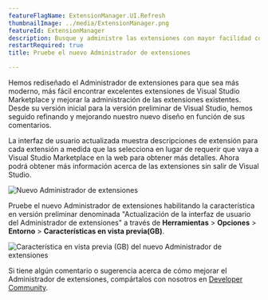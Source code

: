 ```yaml
---
featureFlagName: ExtensionManager.UI.Refresh
thumbnailImage: ../media/ExtensionManager.png
featureId: ExtensionManager
description: Busque y administre las extensiones con mayor facilidad con el Administrador de extensiones rediseñado de Visual Studio.
restartRequired: true
title: Pruebe el nuevo Administrador de extensiones

---
```


Hemos rediseñado el Administrador de extensiones para que sea más moderno, más fácil encontrar excelentes extensiones de Visual Studio Marketplace y mejorar la administración de las extensiones existentes. Desde su versión inicial para la versión preliminar de Visual Studio, hemos seguido refinando y mejorando nuestro nuevo diseño en función de sus comentarios. 

La interfaz de usuario actualizada muestra descripciones de extensión para cada extensión a medida que las selecciona en lugar de requerir que vaya a Visual Studio Marketplace en la web para obtener más detalles. Ahora podrá obtener más información acerca de las extensiones sin salir de Visual Studio.

![Nuevo Administrador de extensiones](../media/ExtensionManager.png "Nuevo Administrador de extensiones")

Pruebe el nuevo Administrador de extensiones habilitando la característica en versión preliminar denominada "Actualización de la interfaz de usuario del Administrador de extensiones" a través de **Herramientas** > **Opciones** > **Entorno** > **Características en vista previa(GB)**.

![Característica en vista previa (GB) del nuevo Administrador de extensiones](../media/ExtensionManagerPreviewFeature.png "Característica en vista previa (GB) del nuevo Administrador de extensiones")

Si tiene algún comentario o sugerencia acerca de cómo mejorar el Administrador de extensiones, compártalos con nosotros en [Developer Community](https://developercommunity.visualstudio.com/t/Modern-Extension-Manager-for-Visual-Stud/10401804).

